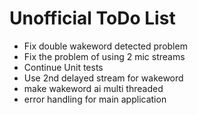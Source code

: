 # Unofficial ToDo List

- Fix double wakeword detected problem
- Fix the problem of using 2 mic streams
- Continue Unit tests
- Use 2nd delayed stream for wakeword
- make wakeword ai multi threaded
- error handling for main application